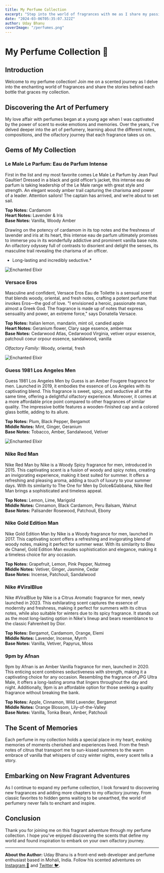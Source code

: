 ```yaml
---
title: My Perfume Collection
excerpt: "Step into the world of fragrances with me as I share my passion for perfumes and explore the scents that define my collection."
date: "2024-03-06T05:35:07.322Z"
author: Uday Bhanu
coverImage: "/perfumes.png"
---
```



# My Perfume Collection 💐

## Introduction

Welcome to my perfume collection! Join me on a scented journey as I delve into the enchanting world of fragrances and share the stories behind each bottle that graces my collection.

## Discovering the Art of Perfumery

My love affair with perfumes began at a young age when I was captivated by the power of scent to evoke emotions and memories. Over the years, I've delved deeper into the art of perfumery, learning about the different notes, compositions, and the olfactory journey that each fragrance takes us on.

## Gems of My Collection

### Le Male Le Parfum: Eau de Parfum Intense

First in the list and my most favorite comes Le Male Le Parfum by Jean Paul Gaultier! Dressed in a black and gold officer’s jacket, this intense eau de parfum is taking leadership of the Le Male range with great style and strength. An elegant woody amber trail capturing the charisma and power of a leader. Attention sailors! The captain has arrived, and we’re about to set sail.

**Top Notes:** Cardamom  
**Heart Notes:** Lavender & Iris  
**Base Notes:** Vanilla, Woody Amber

Drawing on the potency of cardamom in its top notes and the freshness of lavender and iris at its heart, this intense eau de parfum ultimately promises to immerse you in its wonderfully addictive and prominent vanilla base note. An olfactory odyssey full of contrasts to disorient and delight the senses, its masculine trail revealing the charisma of an officer.

* Long-lasting and incredibly seductive.*


![Enchanted Elixir](/lemale.jpg)

### Versace Eros

Masculine and confident, Versace Eros Eau de Toilette is a sensual scent that blends woody, oriental, and fresh notes, crafting a potent perfume that invokes Eros—the god of love. "I envisioned a heroic, passionate man, almost a Greek God. The fragrance is made up of notes that express sensuality and power, an extreme force," says Donatella Versace.

**Top Notes:** Italian lemon, mandarin, mint oil, candied apple  
**Heart Notes:** Geranium flower, Clary sage essence, ambermax  
**Base Notes:** Cedarwood Atlas, Cedarwood Virginia, vetiver orpur essence, patchouli coeur orpour essence, sandalwood, vanilla

*Olfactory Family:* Woody, oriental, fresh


![Enchanted Elixir](/eros.png)

### Guess 1981 Los Angeles Men

Guess 1981 Los Angeles Men by Guess is an Amber Fougere fragrance for men. Launched in 2019, it embodies the essence of Los Angeles with its captivating blend. This fragrance is sweet, spicy, and seductive all at the same time, offering a delightful olfactory experience. Moreover, it comes at a more affordable price point compared to other fragrances of similar quality. The impressive bottle features a wooden-finished cap and a colored glass bottle, adding to its allure.

**Top Notes:** Plum, Black Pepper, Bergamot  
**Middle Notes:** Mint, Ginger, Geranium  
**Base Notes:** Tobacco, Amber, Sandalwood, Vetiver

![Enchanted Elixir](/guess.jpg)

### Nike Red Man

Nike Red Man by Nike is a Woody Spicy fragrance for men, introduced in 2015. This captivating scent is a fusion of woody and spicy notes, creating an invigorating experience, making it best suited for summer. It offers a refreshing and pleasing aroma, adding a touch of luxury to your summer days. With its similarity to The One for Men by Dolce&Gabbana, Nike Red Man brings a sophisticated and timeless appeal.

**Top Notes:** Lemon, Lime, Marigold  
**Middle Notes:** Cinnamon, Black Cardamom, Peru Balsam, Walnut  
**Base Notes:** Palisander Rosewood, Patchouli, Ebony

### Nike Gold Edition Man

Nike Gold Edition Man by Nike is a Woody fragrance for men, launched in 2017. This captivating scent offers a refreshing and invigorating blend of woody notes, making it perfect for summer wear. With its similarity to Bleu de Chanel, Gold Edition Man exudes sophistication and elegance, making it a timeless choice for any occasion.

**Top Notes:** Grapefruit, Lemon, Pink Pepper, Nutmeg  
**Middle Notes:** Vetiver, Ginger, Jasmine, Cedar  
**Base Notes:** Incense, Patchouli, Sandalwood

### Nike #ViralBlue

Nike #ViralBlue by Nike is a Citrus Aromatic fragrance for men, newly launched in 2023. This exhilarating scent captures the essence of modernity and freshness, making it perfect for summers with its citrus notes, while also suitable for winters due to its spicy fragrance. It stands out as the most long-lasting option in Nike's lineup and bears resemblance to the classic Fahrenheit by Dior.

**Top Notes:** Bergamot, Cardamom, Orange, Elemi  
**Middle Notes:** Lavender, Incense, Myrrh  
**Base Notes:** Vanilla, Vetiver, Papyrus, Moss

### 9pm by Afnan

9pm by Afnan is an Amber Vanilla fragrance for men, launched in 2020. This enticing scent combines seductiveness with strength, making it a captivating choice for any occasion. Resembling the fragrance of JPG Ultra Male, it offers a long-lasting aroma that lingers throughout the day and night. Additionally, 9pm is an affordable option for those seeking a quality fragrance without breaking the bank.

**Top Notes:** Apple, Cinnamon, Wild Lavender, Bergamot  
**Middle Notes:** Orange Blossom, Lily-of-the-Valley  
**Base Notes:** Vanilla, Tonka Bean, Amber, Patchouli


## The Scent of Memories

Each perfume in my collection holds a special place in my heart, evoking memories of moments cherished and experiences lived. From the fresh notes of citrus that transport me to sun-kissed summers to the warm embrace of vanilla that whispers of cozy winter nights, every scent tells a story.

## Embarking on New Fragrant Adventures

As I continue to expand my perfume collection, I look forward to discovering new fragrances and adding more chapters to my olfactory journey. From classic favorites to hidden gems waiting to be unearthed, the world of perfumery never fails to enchant and inspire.

## Conclusion

Thank you for joining me on this fragrant adventure through my perfume collection. I hope you've enjoyed discovering the scents that define my world and found inspiration to embark on your own olfactory journey.

---

**About the Author:** Uday Bhanu is a front-end web developer and perfume enthusiast based in Mohali, India. Follow his scented adventures on [Instagram 📸](https://www.instagram.com/udaypapi/) and [Twitter 🐦](https://twitter.com/udaypapi).


